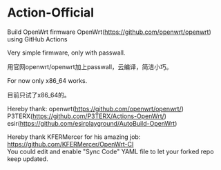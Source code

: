 # Action-Official


Build OpenWrt firmware OpenWrt(https://github.com/openwrt/openwrt) using GitHub Actions  

Very simple firmware, only with passwall.

用官网openwrt/openwrt加上passwall，云编译，简洁小巧。


For now only x86_64 works.

目前只试了x86_64的。

Hereby thank: 
openwrt(https://github.com/openwrt/openwrt/)
P3TERX(https://github.com/P3TERX/Actions-OpenWrt/)
esir(https://github.com/esirplayground/AutoBuild-OpenWrt)


Hereby thank KFERMercer for his amazing job: https://github.com/KFERMercer/OpenWrt-CI  
You could edit and enable "Sync Code" YAML file to let your forked repo keep updated.
